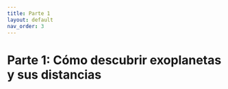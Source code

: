 ```yaml
---
title: Parte 1
layout: default
nav_order: 3
---
```


# Parte 1: Cómo descubrir exoplanetas y sus distancias
